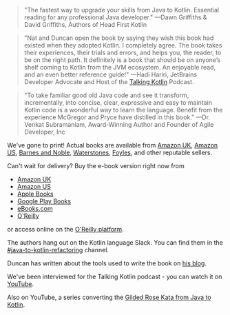 
> "The fastest way to upgrade your skills from Java to Kotlin. 
> Essential reading for any professional Java developer."
> —Dawn Griffiths & David Griffiths,
> Authors of Head First Kotlin

> "Nat and Duncan open the book by saying they wish this book had existed when they adopted Kotlin. 
> I completely agree. The book takes their experiences, their trials and errors, and helps you, the reader, to be on the right path. 
> It definitely is a book that should be on anyone’s shelf coming to Kotlin from the JVM ecosystem. 
> An enjoyable read, and an even better reference guide!"
> —Hadi Hariri, JetBrains Developer Advocate and Host of the [Talking Kotlin](https://talkingkotlin.com/) Podcast.

> "To take familiar good old Java code and see it transform, incrementally, into concise, clear, expressive and easy to maintain Kotlin code is a wonderful way to learn the language. 
> Benefit from the experience McGregor and Pryce have distilled in this book." 
> —Dr. Venkat Subramaniam, 
> Award-Winning Author and Founder of Agile Developer, Inc

We've gone to print! Actual books are available from
[Amazon UK](https://www.amazon.co.uk/Java-Kotlin-Refactoring-Duncan-McGregor/dp/1492082279), 
[Amazon US](https://www.amazon.com/Java-Kotlin-Refactoring-Duncan-McGregor/dp/1492082279), 
[Barnes and Noble](https://www.barnesandnoble.com/w/java-to-kotlin-duncan-mcgregor/1139044173?ean=9781492082279),
[Waterstones](https://www.waterstones.com/book/java-to-kotlin/duncan-mcgregor/nat-pryce/9781492082279),
[Foyles](https://www.foyles.co.uk/witem/computing-it/java-to-kotlin-a-refactoring-guidebook,duncan-mcgregor-nat-pryce-9781492082279),
and other reputable sellers. 

Can't wait for delivery? Buy the e-book version right now from 
* [Amazon UK](https://www.amazon.co.uk/Java-Kotlin-Duncan-McGregor-ebook-dp-B09CT5KZLM/dp/B09CT5KZLM/)
* [Amazon US](https://www.amazon.com/Java-Kotlin-Duncan-McGregor-ebook-dp-B09CT5KZLM/dp/B09CT5KZLM/)
* [Apple Books](https://books.apple.com/gb/book/java-to-kotlin/id1581503494)
* [Google Play Books](https://play.google.com/store/books/details/Duncan_McGregor_Java_to_Kotlin?id=6d09EAAAQBAJ)
* [eBooks.com](https://www.ebooks.com/en-us/book/210356108/java-to-kotlin/duncan-mcgregor/)
* [O'Reilly](https://shop.aer.io/oreilly/p/java-to-kotlin/9781492082279-9149)

or access online on the [O'Reilly platform](https://www.oreilly.com/library/view/java-to-kotlin/9781492082262/).

The authors hang out on the Kotlin language Slack. You can find them in the [#java-to-kotlin-refactoring](https://kotlinlang.slack.com/archives/C02GZL8HJHY) channel.

Duncan has written about the tools used to write the book on [his blog](http://oneeyedmen.com/book-software-part-1.html).

We've been interviewed for the Talking Kotlin podcast - you can watch it on [YouTube](https://www.youtube.com/watch?v=YGmBTQMGUhA).

Also on YouTube, a series converting the [Gilded Rose Kata from Java to Kotlin](https://youtube.com/playlist?list=PL1ssMPpyqocjo6kkNCg-ncTyAW0nECPmq).


